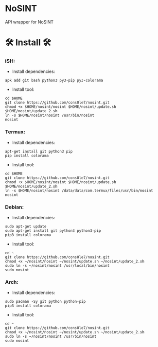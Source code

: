 # NoSINT 
API wrapper for NoSINT 

# 🛠️ Install 🛠️

### iSH:
- Install dependencies: 
```
apk add git bash python3 py3-pip py3-colorama
```
- Install tool: 
```
cd $HOME
git clone https://github.com/cons0le7/nosint.git
chmod +x $HOME/nosint/nosint $HOME/nosint/update.sh $HOME/nosint/update_2.sh 
ln -s $HOME/nosint/nosint /usr/bin/nosint
nosint
```
### Termux: 
- Install dependencies: 
```
apt-get install git python3 pip
pip install colorama
```
- Install tool: 
```
cd $HOME
git clone https://github.com/cons0le7/nosint.git
chmod +x $HOME/nosint/nosint $HOME/nosint/update.sh $HOME/nosint/update_2.sh 
ln -s $HOME/nosint/nosint /data/data/com.termux/files/usr/bin/nosint
nosint
```
### Debian: 
- Install dependencies: 
```
sudo apt-get update
sudo apt-get install git python3 python3-pip
pip3 install colorama
```
- Install tool: 
```
cd ~
git clone https://github.com/cons0le7/nosint.git
chmod +x ~/nosint/nosint ~/nosint/update.sh ~/nosint/update_2.sh
sudo ln -s ~/nosint/nosint /usr/local/bin/nosint
sudo nosint
```
### Arch: 
- Install dependencies: 
```
sudo pacman -Sy git python python-pip
pip3 install colorama
```
- Install tool: 
```
cd ~
git clone https://github.com/cons0le7/nosint.git
chmod +x ~/nosint/nosint ~/nosint/update.sh ~/nosint/update_2.sh
sudo ln -s ~/nosint/nosint /usr/bin/nosint
sudo nosint
```
